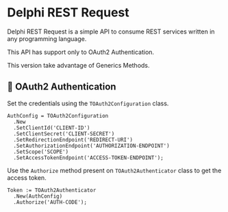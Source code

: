 # Delphi REST Request

Delphi REST Request is a simple API to consume REST services written in any programming language. 

This API has support only to OAuth2 Authentication.

This version take advantage of Generics Methods.

## :key: OAuth2 Authentication

Set the credentials using the ```TOAuth2Configuration``` class. 

```
AuthConfig = TOAuth2Configuration
  .New
  .SetClientId('CLIENT-ID')
  .SetClientSecret('CLIENT-SECRET')
  .SetRedirectionEndpoint('REDIRECT-URI')
  .SetAuthorizationEndpoint('AUTHORIZATION-ENDPOINT')
  .SetScope('SCOPE')
  .SetAccessTokenEndpoint('ACCESS-TOKEN-ENDPOINT');
```

Use the ```Authorize``` method present on ```TOAuth2Authenticator``` class to get the access token.

```
Token := TOAuth2Authenticator
  .New(AuthConfig)
  .Authorize('AUTH-CODE');
```

